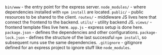 `bin/www` - the entry point for the express server.
`node_modules/` - where dependencies installed with `npm install` are located.
`public/` - public resources to be shared to the client.
`routes/` - middleware JS lives here that connect the frontend to the backend.
`utils/` - utility backend JS.
`views/` - frontend template files live here.
`app.js` - express setup is done here.
`package.json` - defines the dependencies and other configurations.
`package-lock.json` - defines the structure of the last successful `npm install`, so subsequent runs use the same dependencies.
`.gitignore` - gitignore defined for an express project to ignore stuff like `node_modules`.